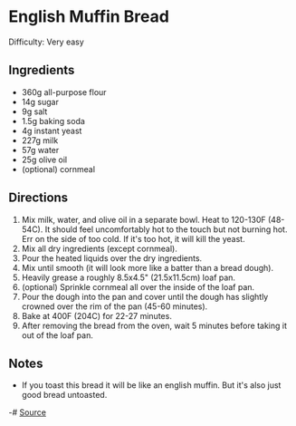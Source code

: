 # English Muffin Bread

Difficulty: Very easy

## Ingredients

- 360g all-purpose flour
- 14g sugar
- 9g salt
- 1.5g baking soda
- 4g instant yeast
- 227g milk
- 57g water
- 25g olive oil
- (optional) cornmeal

## Directions

1. Mix milk, water, and olive oil in a separate bowl. Heat to 120-130F (48-54C).
    It should feel uncomfortably hot to the touch but not burning hot. Err on the side of too cold. If it's too hot, it will kill the yeast.
2. Mix all dry ingredients (except cornmeal).
3. Pour the heated liquids over the dry ingredients.
4. Mix until smooth (it will look more like a batter than a bread dough).
5. Heavily grease a roughly 8.5x4.5" (21.5x11.5cm) loaf pan.
6. (optional) Sprinkle cornmeal all over the inside of the loaf pan.
7. Pour the dough into the pan and cover until the dough has slightly crowned over the rim of the pan (45-60 minutes).
8. Bake at 400F (204C) for 22-27 minutes.
9. After removing the bread from the oven, wait 5 minutes before taking it out of the loaf pan.

## Notes

- If you toast this bread it will be like an english muffin. But it's also just good bread untoasted.

-# [Source](https://www.kingarthurbaking.com/recipes/english-muffin-toasting-bread-recipe)
